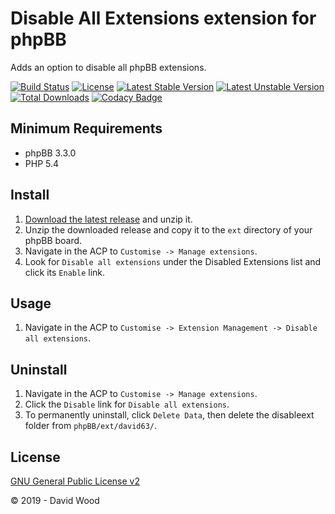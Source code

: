 # Disable All Extensions extension for phpBB

Adds an option to disable all phpBB extensions.

[![Build Status](https://travis-ci.com/david63/disableext.svg?branch=master)](https://travis-ci.com/david63/disableext)
[![License](https://poser.pugx.org/david63/disableext/license)](https://packagist.org/packages/david63/disableext)
[![Latest Stable Version](https://poser.pugx.org/david63/disableext/v/stable)](https://packagist.org/packages/david63/disableext)
[![Latest Unstable Version](https://poser.pugx.org/david63/disableext/v/unstable)](https://packagist.org/packages/david63/disableext)
[![Total Downloads](https://poser.pugx.org/david63/disableext/downloads)](https://packagist.org/packages/david63/disableext)
[![Codacy Badge](https://api.codacy.com/project/badge/Grade/91a0d17bcbd64b92a0fa89bfd925da12)](https://www.codacy.com/manual/david63/disableext?utm_source=github.com&amp;utm_medium=referral&amp;utm_content=david63/disableext&amp;utm_campaign=Badge_Grade)

## Minimum Requirements
* phpBB 3.3.0
* PHP 5.4

## Install
1. [Download the latest release](https://github.com/david63/disableext/archive/3.2.zip) and unzip it.
2. Unzip the downloaded release and copy it to the `ext` directory of your phpBB board.
3. Navigate in the ACP to `Customise -> Manage extensions`.
4. Look for `Disable all extensions` under the Disabled Extensions list and click its `Enable` link.

## Usage
1. Navigate in the ACP to `Customise -> Extension Management -> Disable all extensions`.

## Uninstall
1. Navigate in the ACP to `Customise -> Manage extensions`.
2. Click the `Disable` link for `Disable all extensions`.
3. To permanently uninstall, click `Delete Data`, then delete the disableext folder from `phpBB/ext/david63/`.

## License
[GNU General Public License v2](http://opensource.org/licenses/GPL-2.0)

© 2019 - David Wood
